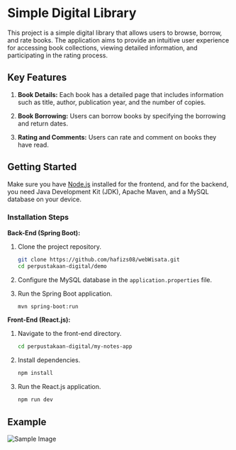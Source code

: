 # Simple Digital Library

This project is a simple digital library that allows users to browse, borrow, and rate books. The application aims to provide an intuitive user experience for accessing book collections, viewing detailed information, and participating in the rating process.

## Key Features

1. **Book Details:** Each book has a detailed page that includes information such as title, author, publication year, and the number of copies.

2. **Book Borrowing:** Users can borrow books by specifying the borrowing and return dates.

3. **Rating and Comments:** Users can rate and comment on books they have read.

## Getting Started

Make sure you have [Node.js](https://nodejs.org/en/) installed for the frontend, and for the backend, you need Java Development Kit (JDK), Apache Maven, and a MySQL database on your device.

### Installation Steps

**Back-End (Spring Boot):**

1. Clone the project repository.

    ```bash
    git clone https://github.com/hafizs08/webWisata.git
    cd perpustakaan-digital/demo
    ```

2. Configure the MySQL database in the `application.properties` file.

3. Run the Spring Boot application.

    ```bash
    mvn spring-boot:run
    ```

**Front-End (React.js):**

1. Navigate to the front-end directory.

    ```bash
    cd perpustakaan-digital/my-notes-app
    ```

2. Install dependencies.

    ```bash
    npm install
    ```

3. Run the React.js application.

    ```bash
    npm run dev
    ```

## Example

![Sample Image](url-to-sample-image)
